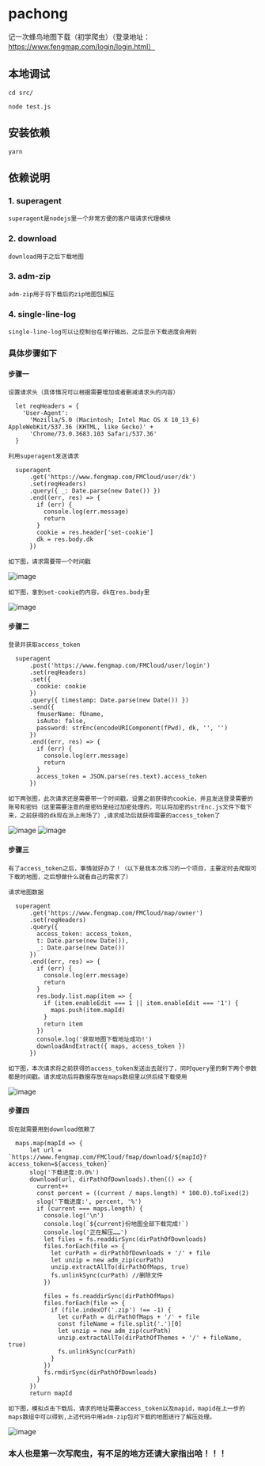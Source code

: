 # pachong

记一次蜂鸟地图下载（初学爬虫）（登录地址：https://www.fengmap.com/login/login.html）

## 本地调试

```
cd src/
```

```
node test.js
```

## 安装依赖

```
yarn
```
## 依赖说明

### 1. superagent

```
superagent是nodejs里一个非常方便的客户端请求代理模块
```
 
### 2. download

```
download用于之后下载地图
```

### 3. adm-zip

```
adm-zip用于将下载后的zip地图包解压
```

### 4. single-line-log

```
single-line-log可以让控制台在单行输出，之后显示下载进度会用到
```

### 具体步骤如下

#### 步骤一

```
设置请求头（具体情况可以根据需要增加或者删减请求头的内容）

  let reqHeaders = {
    'User-Agent':
      'Mozilla/5.0 (Macintosh; Intel Mac OS X 10_13_6) AppleWebKit/537.36 (KHTML, like Gecko)' +
      'Chrome/73.0.3683.103 Safari/537.36'
  }
  
利用superagent发送请求

  superagent
      .get('https://www.fengmap.com/FMCloud/user/dk')
      .set(reqHeaders)
      .query({ _: Date.parse(new Date()) })
      .end((err, res) => {
        if (err) {
          console.log(err.message)
          return
        }
        cookie = res.header['set-cookie']
        dk = res.body.dk
      })
      
如下图，请求需要带一个时间戳
```
![image](https://github.com/895433995/pachong/blob/master/images/step1.png)

```
如下图，拿到set-cookie的内容，dk在res.body里
```
![image](https://github.com/895433995/pachong/blob/master/images/step11.png)

#### 步骤二

```
登录并获取access_token

  superagent
      .post('https://www.fengmap.com/FMCloud/user/login')
      .set(reqHeaders)
      .set({
        cookie: cookie
      })
      .query({ timestamp: Date.parse(new Date()) })
      .send({
        fmuserName: fUname,
        isAuto: false,
        password: strEnc(encodeURIComponent(fPwd), dk, '', '')
      })
      .end((err, res) => {
        if (err) {
          console.log(err.message)
          return
        }
        access_token = JSON.parse(res.text).access_token
      })
      
如下两张图，此次请求还是需要带一个时间戳，设置之前获得的cookie，并且发送登录需要的账号和密码（这里需要注意的是密码是经过加密处理的，可以将加密的strEnc.js文件下载下来，之前获得的dk现在派上用场了）,请求成功后就获得需要的access_token了
 ```
![image](https://github.com/895433995/pachong/blob/master/images/step21.png)
![image](https://github.com/895433995/pachong/blob/master/images/step22.png)

#### 步骤三

```
有了access_token之后，事情就好办了！（以下是我本次练习的一个项目，主要定时去爬取可下载的地图，之后想做什么就看自己的需求了）

请求地图数据
  
  superagent
      .get('https://www.fengmap.com/FMCloud/map/owner')
      .set(reqHeaders)
      .query({
        access_token: access_token,
        t: Date.parse(new Date()),
        _: Date.parse(new Date())
      })
      .end((err, res) => {
        if (err) {
          console.log(err.message)
          return
        }
        res.body.list.map(item => {
          if (item.enableEdit === 1 || item.enableEdit === '1') {
            maps.push(item.mapId)
          }
          return item
        })
        console.log('获取地图下载地址成功!')
        downloadAndExtract({ maps, access_token })
      })

如下图，本次请求将之前获得的access_token发送出去就行了，同时query里的剩下两个参数都是时间戳。请求成功后将数据存放在maps数组里以供后续下载使用
```
![image](https://github.com/895433995/pachong/blob/master/images/step31.png)

#### 步骤四

```
现在就需要用到download依赖了

  maps.map(mapId => {
      let url = `https://www.fengmap.com/FMCloud/fmap/download/${mapId}?access_token=${access_token}`
      slog('下载进度:0.0%')
      download(url, dirPathOfDownloads).then(() => {
        current++
        const percent = ((current / maps.length) * 100.0).toFixed(2)
        slog('下载进度:', percent, '%')
        if (current === maps.length) {
          console.log('\n')
          console.log(`${current}份地图全部下载完成!`)
          console.log('正在解压……')
          let files = fs.readdirSync(dirPathOfDownloads)
          files.forEach(file => {
            let curPath = dirPathOfDownloads + '/' + file
            let unzip = new adm_zip(curPath)
            unzip.extractAllTo(dirPathOfMaps, true)
            fs.unlinkSync(curPath) //删除文件
          })

          files = fs.readdirSync(dirPathOfMaps)
          files.forEach(file => {
            if (file.indexOf('.zip') !== -1) {
              let curPath = dirPathOfMaps + '/' + file
              const fileName = file.split('.')[0]
              let unzip = new adm_zip(curPath)
              unzip.extractAllTo(dirPathOfThemes + '/' + fileName, true)
              fs.unlinkSync(curPath)
            }
          })
          fs.rmdirSync(dirPathOfDownloads)
        }
      })
      return mapId
      
如下图，模拟点击下载后，请求的地址需要access_token以及mapid，mapid在上一步的maps数组中可以得到,上述代码中用adm-zip包对下载的地图进行了解压处理。
```
![image](https://github.com/895433995/pachong/blob/master/images/step41.png)

### 本人也是第一次写爬虫，有不足的地方还请大家指出哈！！！
